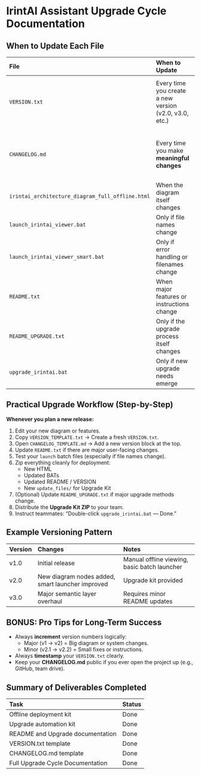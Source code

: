 
# IrintAI Assistant Upgrade Cycle Documentation

## When to Update Each File
| File | When to Update | How to Update |
|:-----|:---------------|:--------------|
| `VERSION.txt` | Every time you create a new version (v2.0, v3.0, etc.) | - Copy from `VERSION_TEMPLATE.txt`<br>- Update version number and date<br>- List key changes<br>- Add any migration notes |
| `CHANGELOG.md` | Every time you make **meaningful changes** | - Add a new section at the top:<br>  `## [vX.X] - YYYY-MM-DD`<br>- Use **Added**, **Changed**, **Fixed**, **Removed** sections |
| `irintai_architecture_diagram_full_offline.html` | When the diagram itself changes | - Edit or replace the diagram content<br>- Retain HTML structure |
| `launch_irintai_viewer.bat` | Only if file names change | - Update the `.html` filename inside if needed |
| `launch_irintai_viewer_smart.bat` | Only if error handling or filenames change | - Ensure it points to correct `.html` file |
| `README.txt` | When major features or instructions change | - Add updated setup steps if needed |
| `README_UPGRADE.txt` | Only if the upgrade process itself changes | - Update if you modify the upgrade batch script logic |
| `upgrade_irintai.bat` | Only if new upgrade needs emerge | - Update deletion targets or copy behavior if structure changes |

## Practical Upgrade Workflow (Step-by-Step)
**Whenever you plan a new release:**

1. Edit your new diagram or features.
2. Copy `VERSION_TEMPLATE.txt` → Create a fresh `VERSION.txt`.
3. Open `CHANGELOG_TEMPLATE.md` → Add a new version block at the top.
4. Update `README.txt` if there are major user-facing changes.
5. Test your `launch` batch files (especially if file names change).
6. Zip everything cleanly for deployment:
    - New HTML
    - Updated BATs
    - Updated README / VERSION
    - New `update_files/` for Upgrade Kit
7. (Optional) Update `README_UPGRADE.txt` if major upgrade methods change.
8. Distribute the **Upgrade Kit ZIP** to your team.
9. Instruct teammates: “Double-click `upgrade_irintai.bat` — Done.”

## Example Versioning Pattern
| Version | Changes | Notes |
|:--------|:--------|:------|
| v1.0 | Initial release | Manual offline viewing, basic batch launcher |
| v2.0 | New diagram nodes added, smart launcher improved | Upgrade kit provided |
| v3.0 | Major semantic layer overhaul | Requires minor README updates |

## BONUS: Pro Tips for Long-Term Success
- Always **increment** version numbers logically:
  - Major (v1 → v2) = Big diagram or system changes.
  - Minor (v2.1 → v2.2) = Small fixes or instructions.
- Always **timestamp** your `VERSION.txt` clearly.
- Keep your **CHANGELOG.md** public if you ever open the project up (e.g., GitHub, team drive).

## Summary of Deliverables Completed
| Task | Status |
|:-----|:-------|
| Offline deployment kit | Done |
| Upgrade automation kit | Done |
| README and Upgrade documentation | Done |
| VERSION.txt template | Done |
| CHANGELOG.md template | Done |
| Full Upgrade Cycle Documentation | Done |
